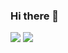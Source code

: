 ### Hi there 👋
![](https://github-readme-stats.vercel.app/api?username=RainbowRui&show_icons=true&count_private=true&theme=synthwave)
![](https://github-readme-stats.vercel.app/api/top-langs/?username=RainbowRui&theme=synthwave&hide=javascript,html,css)
<!--
**starsholic/starsholic** is a ✨ _special_ ✨ repository because its `README.md` (this file) appears on your GitHub profile.

Here are some ideas to get you started:

- 🔭 I’m currently working on ...
- 🌱 I’m currently learning ...
- 👯 I’m looking to collaborate on ...
- 🤔 I’m looking for help with ...
- 💬 Ask me about ...
- 📫 How to reach me: ...
- 😄 Pronouns: ...
- ⚡ Fun fact: ...
-->
